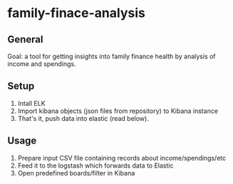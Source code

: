 # family-finace-analysis

## General
Goal: a tool for getting insights into family finance health by analysis of income and spendings.

## Setup
1. Intall ELK
2. Import kibana objects (json files from repository) to Kibana instance 
3. That's it, push data into elastic (read below).

## Usage
1. Prepare input CSV file containing records about income/spendings/etc
2. Feed it to the logstash which forwards data to Elastic
3. Open predefined boards/filter in Kibana
